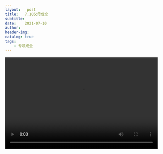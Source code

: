 ```yaml
---
layout:   post
title:   7.10父母成全
subtitle:  
date:    2021-07-10
author:   
header-img: 
catalog: true
tags:
    - 专项成全
---
```



<video width="500" height="300" controls>
    <source src="\video\高品亲子课程\高品亲子课程 - 第三课 父母对儿女的管教.mp4" type="video/mp4">
</video>


